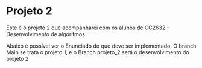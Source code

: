 # Projeto 2

Este é o projeto 2 que acompanharei com os alunos de CC2632 - Desenvolvimento de algoritmos

Abaixo é possível ver o Enunciado do que deve ser implementado, O branch Main se trata o projeto 1, e o Branch projeto_2 será o desenvolvimento do projeto 2

